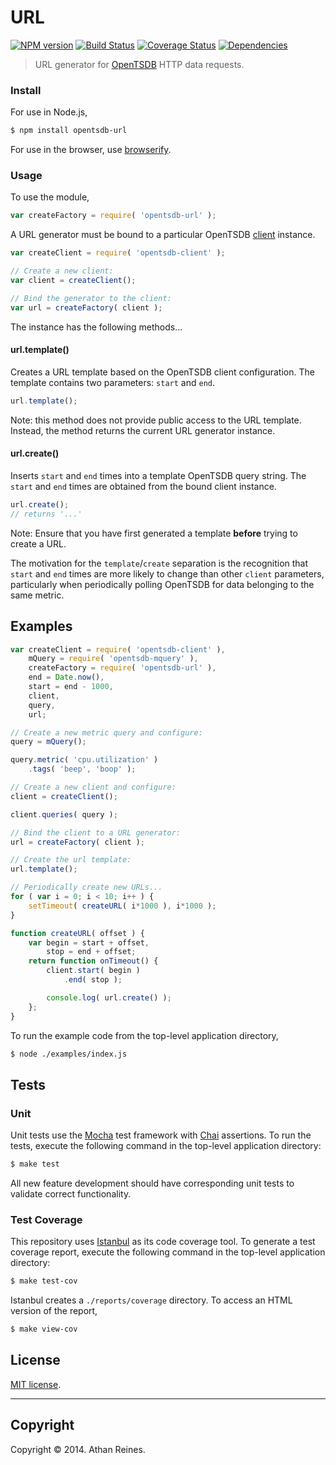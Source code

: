 URL
===
[![NPM version][npm-image]][npm-url] [![Build Status][travis-image]][travis-url] [![Coverage Status][coveralls-image]][coveralls-url] [![Dependencies][dependencies-image]][dependencies-url]

> URL generator for [OpenTSDB](http://opentsdb.net) HTTP data requests.


### Install

For use in Node.js,

``` bash
$ npm install opentsdb-url
```

For use in the browser, use [browserify](https://github.com/substack/node-browserify).


### Usage

To use the module,

``` javascript
var createFactory = require( 'opentsdb-url' );
```

A URL generator must be bound to a particular OpenTSDB [client](https://github.com/opentsdb-js/client) instance.

``` javascript
var createClient = require( 'opentsdb-client' );

// Create a new client:
var client = createClient();

// Bind the generator to the client:
var url = createFactory( client );
```

The instance has the following methods...


#### url.template()

Creates a URL template based on the OpenTSDB client configuration. The template contains two parameters: `start` and `end`.

``` javascript
url.template();
``` 

Note: this method does not provide public access to the URL template. Instead, the method returns the current URL generator instance.


#### url.create()

Inserts `start` and `end` times into a template OpenTSDB query string. The `start` and `end` times are obtained from the bound client instance.

``` javascript
url.create();
// returns '...'
```

Note: Ensure that you have first generated a template __before__ trying to create a URL.

The motivation for the `template`/`create` separation is the recognition that `start` and `end` times are more likely to change than other `client` parameters, particularly when periodically polling OpenTSDB for data belonging to the same metric. 


## Examples

``` javascript
var createClient = require( 'opentsdb-client' ),
	mQuery = require( 'opentsdb-mquery' ),
	createFactory = require( 'opentsdb-url' ),
	end = Date.now(),
	start = end - 1000,
	client,
	query,
	url;

// Create a new metric query and configure:
query = mQuery();

query.metric( 'cpu.utilization' )
	.tags( 'beep', 'boop' );

// Create a new client and configure:
client = createClient();

client.queries( query );

// Bind the client to a URL generator:
url = createFactory( client );

// Create the url template:
url.template();

// Periodically create new URLs...
for ( var i = 0; i < 10; i++ ) {
	setTimeout( createURL( i*1000 ), i*1000 );
}

function createURL( offset ) {
	var begin = start + offset,
		stop = end + offset;
	return function onTimeout() {
		client.start( begin )
			.end( stop );

		console.log( url.create() );
	};
}
```

To run the example code from the top-level application directory,

``` bash
$ node ./examples/index.js
```



## Tests

### Unit

Unit tests use the [Mocha](http://mochajs.org/) test framework with [Chai](http://chaijs.com) assertions. To run the tests, execute the following command in the top-level application directory:

``` bash
$ make test
```

All new feature development should have corresponding unit tests to validate correct functionality.


### Test Coverage

This repository uses [Istanbul](https://github.com/gotwarlost/istanbul) as its code coverage tool. To generate a test coverage report, execute the following command in the top-level application directory:

``` bash
$ make test-cov
```

Istanbul creates a `./reports/coverage` directory. To access an HTML version of the report,

``` bash
$ make view-cov
```


## License

[MIT license](http://opensource.org/licenses/MIT). 


---
## Copyright

Copyright &copy; 2014. Athan Reines.


[npm-image]: http://img.shields.io/npm/v/opentsdb-url.svg
[npm-url]: https://npmjs.org/package/opentsdb-url

[travis-image]: http://img.shields.io/travis/opentsdb-js/url/master.svg
[travis-url]: https://travis-ci.org/opentsdb-js/url

[coveralls-image]: https://img.shields.io/coveralls/opentsdb-js/url/master.svg
[coveralls-url]: https://coveralls.io/r/opentsdb-js/url?branch=master

[dependencies-image]: http://img.shields.io/david/opentsdb-js/url.svg
[dependencies-url]: https://david-dm.org/opentsdb-js/url

[dev-dependencies-image]: http://img.shields.io/david/dev/opentsdb-js/url.svg
[dev-dependencies-url]: https://david-dm.org/dev/opentsdb-js/url

[github-issues-image]: http://img.shields.io/github/issues/opentsdb-js/url.svg
[github-issues-url]: https://github.com/opentsdb-js/url/issues
